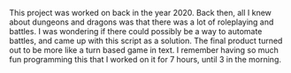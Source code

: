 This project was worked on back in the year 2020. Back then, all I knew about dungeons and dragons was that there was a lot of roleplaying and battles. I was wondering if there could possibly be a way to automate battles, and came up with this script as a solution. The final product turned out to be more like a turn based game in text. I remember having so much fun programming this that I worked on it for 7 hours, until 3 in the morning.

